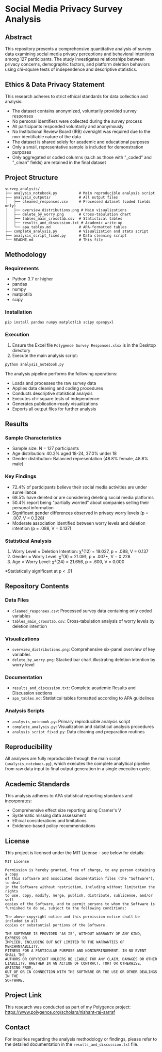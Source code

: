 # Social Media Privacy Survey Analysis

## Abstract
This repository presents a comprehensive quantitative analysis of survey data examining social media privacy perceptions and behavioral intentions among 127 participants. The study investigates relationships between privacy concerns, demographic factors, and platform deletion behaviors using chi-square tests of independence and descriptive statistics.

## Ethics & Data Privacy Statement
This research adheres to strict ethical standards for data collection and analysis:

- The dataset contains anonymized, voluntarily provided survey responses
- No personal identifiers were collected during the survey process
- All participants responded voluntarily and anonymously
- No Institutional Review Board (IRB) oversight was required due to the non-identifiable nature of the data
- The dataset is shared solely for academic and educational purposes
- Only a small, representative sample is included for demonstration purposes
- Only aggregated or coded columns (such as those with "_coded" and "_clean" fields) are retained in the final dataset

## Project Structure
```
survey_analysis/
├── analysis_notebook.py          # Main reproducible analysis script
├── analysis_outputs/             # All output files
│   ├── cleaned_responses.csv     # Processed dataset (coded fields only)
│   ├── overview_distributions.png # Main visualizations
│   ├── delete_by_worry.png       # Cross-tabulation chart
│   ├── tables_main_crosstab.csv  # Statistical tables
│   ├── results_and_discussion.txt # Academic write-up
│   └── apa_tables.md             # APA-formatted tables
├── complete_analysis.py          # Visualization and stats script
├── analysis_script_fixed.py      # Data cleaning script
└── README.md                     # This file
```

## Methodology

### Requirements
- Python 3.7 or higher
- pandas
- numpy
- matplotlib
- scipy

### Installation
```bash
pip install pandas numpy matplotlib scipy openpyxl
```

### Execution
1. Ensure the Excel file `Polygence Survey Responses.xlsx` is in the Desktop directory
2. Execute the main analysis script:
```bash
python analysis_notebook.py
```

The analysis pipeline performs the following operations:
- Loads and processes the raw survey data
- Applies data cleaning and coding procedures
- Conducts descriptive statistical analysis
- Executes chi-square tests of independence
- Generates publication-ready visualizations
- Exports all output files for further analysis

## Results

### Sample Characteristics
- Sample size: N = 127 participants
- Age distribution: 40.2% aged 18-24, 37.0% under 18
- Gender distribution: Balanced representation (48.8% female, 48.8% male)

### Key Findings
- 72.4% of participants believe their social media activities are under surveillance
- 68.5% have deleted or are considering deleting social media platforms
- 50.4% report being "partially worried" about companies selling their personal information
- Significant gender differences observed in privacy worry levels (p = .007, V = 0.228)
- Moderate association identified between worry levels and deletion intention (p = .088, V = 0.137)

### Statistical Analysis
1. Worry Level × Deletion Intention: χ²(12) = 19.027, p = .088, V = 0.137
2. Gender × Worry Level: χ²(8) = 21.091, p = .007*, V = 0.228
3. Age × Worry Level: χ²(24) = 21.656, p = .600, V = 0.000

*Statistically significant at p < .01

## Repository Contents

### Data Files
- `cleaned_responses.csv`: Processed survey data containing only coded variables
- `tables_main_crosstab.csv`: Cross-tabulation analysis of worry levels by deletion intention

### Visualizations
- `overview_distributions.png`: Comprehensive six-panel overview of key variables
- `delete_by_worry.png`: Stacked bar chart illustrating deletion intention by worry level

### Documentation
- `results_and_discussion.txt`: Complete academic Results and Discussion sections
- `apa_tables.md`: Statistical tables formatted according to APA guidelines

### Analysis Scripts
- `analysis_notebook.py`: Primary reproducible analysis script
- `complete_analysis.py`: Visualization and statistical analysis procedures
- `analysis_script_fixed.py`: Data cleaning and preparation routines

## Reproducibility
All analyses are fully reproducible through the main script (`analysis_notebook.py`), which executes the complete analytical pipeline from raw data input to final output generation in a single execution cycle.

## Academic Standards
This analysis adheres to APA statistical reporting standards and incorporates:
- Comprehensive effect size reporting using Cramer's V
- Systematic missing data assessment
- Ethical considerations and limitations
- Evidence-based policy recommendations

## License
This project is licensed under the MIT License - see below for details:

```
MIT License

Permission is hereby granted, free of charge, to any person obtaining a copy
of this software and associated documentation files (the "Software"), to deal
in the Software without restriction, including without limitation the rights
to use, copy, modify, merge, publish, distribute, sublicense, and/or sell
copies of the Software, and to permit persons to whom the Software is
furnished to do so, subject to the following conditions:

The above copyright notice and this permission notice shall be included in all
copies or substantial portions of the Software.

THE SOFTWARE IS PROVIDED "AS IS", WITHOUT WARRANTY OF ANY KIND, EXPRESS OR
IMPLIED, INCLUDING BUT NOT LIMITED TO THE WARRANTIES OF MERCHANTABILITY,
FITNESS FOR A PARTICULAR PURPOSE AND NONINFRINGEMENT. IN NO EVENT SHALL THE
AUTHORS OR COPYRIGHT HOLDERS BE LIABLE FOR ANY CLAIM, DAMAGES OR OTHER
LIABILITY, WHETHER IN AN ACTION OF CONTRACT, TORT OR OTHERWISE, ARISING FROM,
OUT OF OR IN CONNECTION WITH THE SOFTWARE OR THE USE OR OTHER DEALINGS IN THE
SOFTWARE.
```

## Project Link
This research was conducted as part of my Polygence project: https://www.polygence.org/scholars/nishant-raj-sarraf

## Contact
For inquiries regarding the analysis methodology or findings, please refer to the detailed documentation in the `results_and_discussion.txt` file.
